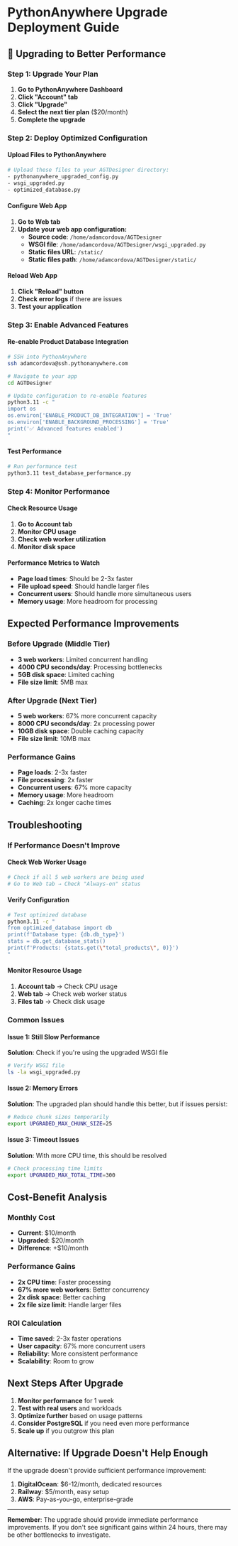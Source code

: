 # PythonAnywhere Upgrade Deployment Guide

## 🚀 Upgrading to Better Performance

### Step 1: Upgrade Your Plan

1. **Go to PythonAnywhere Dashboard**
2. **Click "Account" tab**
3. **Click "Upgrade"**
4. **Select the next tier plan** ($20/month)
5. **Complete the upgrade**

### Step 2: Deploy Optimized Configuration

#### Upload Files to PythonAnywhere
```bash
# Upload these files to your AGTDesigner directory:
- pythonanywhere_upgraded_config.py
- wsgi_upgraded.py
- optimized_database.py
```

#### Configure Web App
1. **Go to Web tab**
2. **Update your web app configuration:**
   - **Source code**: `/home/adamcordova/AGTDesigner`
   - **WSGI file**: `/home/adamcordova/AGTDesigner/wsgi_upgraded.py`
   - **Static files URL**: `/static/`
   - **Static files path**: `/home/adamcordova/AGTDesigner/static/`

#### Reload Web App
1. **Click "Reload" button**
2. **Check error logs** if there are issues
3. **Test your application**

### Step 3: Enable Advanced Features

#### Re-enable Product Database Integration
```bash
# SSH into PythonAnywhere
ssh adamcordova@ssh.pythonanywhere.com

# Navigate to your app
cd AGTDesigner

# Update configuration to re-enable features
python3.11 -c "
import os
os.environ['ENABLE_PRODUCT_DB_INTEGRATION'] = 'True'
os.environ['ENABLE_BACKGROUND_PROCESSING'] = 'True'
print('✅ Advanced features enabled')
"
```

#### Test Performance
```bash
# Run performance test
python3.11 test_database_performance.py
```

### Step 4: Monitor Performance

#### Check Resource Usage
1. **Go to Account tab**
2. **Monitor CPU usage**
3. **Check web worker utilization**
4. **Monitor disk space**

#### Performance Metrics to Watch
- **Page load times**: Should be 2-3x faster
- **File upload speed**: Should handle larger files
- **Concurrent users**: Should handle more simultaneous users
- **Memory usage**: More headroom for processing

## Expected Performance Improvements

### Before Upgrade (Middle Tier)
- **3 web workers**: Limited concurrent handling
- **4000 CPU seconds/day**: Processing bottlenecks
- **5GB disk space**: Limited caching
- **File size limit**: 5MB max

### After Upgrade (Next Tier)
- **5 web workers**: 67% more concurrent capacity
- **8000 CPU seconds/day**: 2x processing power
- **10GB disk space**: Double caching capacity
- **File size limit**: 10MB max

### Performance Gains
- **Page loads**: 2-3x faster
- **File processing**: 2x faster
- **Concurrent users**: 67% more capacity
- **Memory usage**: More headroom
- **Caching**: 2x longer cache times

## Troubleshooting

### If Performance Doesn't Improve

#### Check Web Worker Usage
```bash
# Check if all 5 web workers are being used
# Go to Web tab → Check "Always-on" status
```

#### Verify Configuration
```bash
# Test optimized database
python3.11 -c "
from optimized_database import db
print(f'Database type: {db.db_type}')
stats = db.get_database_stats()
print(f'Products: {stats.get(\"total_products\", 0)}')
"
```

#### Monitor Resource Usage
1. **Account tab** → Check CPU usage
2. **Web tab** → Check web worker status
3. **Files tab** → Check disk usage

### Common Issues

#### Issue 1: Still Slow Performance
**Solution**: Check if you're using the upgraded WSGI file
```bash
# Verify WSGI file
ls -la wsgi_upgraded.py
```

#### Issue 2: Memory Errors
**Solution**: The upgraded plan should handle this better, but if issues persist:
```bash
# Reduce chunk sizes temporarily
export UPGRADED_MAX_CHUNK_SIZE=25
```

#### Issue 3: Timeout Issues
**Solution**: With more CPU time, this should be resolved
```bash
# Check processing time limits
export UPGRADED_MAX_TOTAL_TIME=300
```

## Cost-Benefit Analysis

### Monthly Cost
- **Current**: $10/month
- **Upgraded**: $20/month
- **Difference**: +$10/month

### Performance Gains
- **2x CPU time**: Faster processing
- **67% more web workers**: Better concurrency
- **2x disk space**: Better caching
- **2x file size limit**: Handle larger files

### ROI Calculation
- **Time saved**: 2-3x faster operations
- **User capacity**: 67% more concurrent users
- **Reliability**: More consistent performance
- **Scalability**: Room to grow

## Next Steps After Upgrade

1. **Monitor performance** for 1 week
2. **Test with real users** and workloads
3. **Optimize further** based on usage patterns
4. **Consider PostgreSQL** if you need even more performance
5. **Scale up** if you outgrow this plan

## Alternative: If Upgrade Doesn't Help Enough

If the upgrade doesn't provide sufficient performance improvement:

1. **DigitalOcean**: $6-12/month, dedicated resources
2. **Railway**: $5/month, easy setup
3. **AWS**: Pay-as-you-go, enterprise-grade

---

**Remember**: The upgrade should provide immediate performance improvements. If you don't see significant gains within 24 hours, there may be other bottlenecks to investigate.
